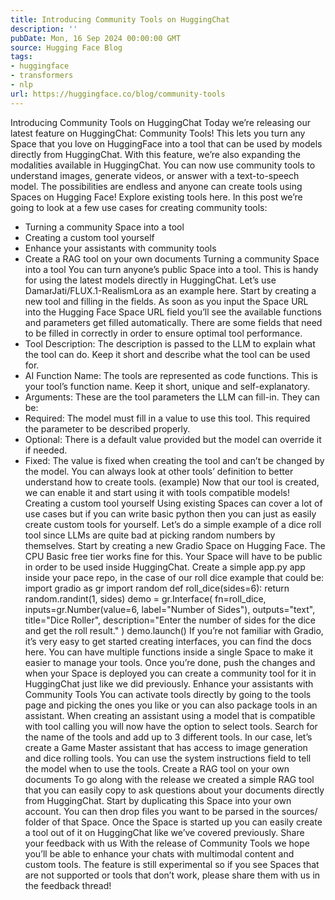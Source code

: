 ```yaml
---
title: Introducing Community Tools on HuggingChat
description: ''
pubDate: Mon, 16 Sep 2024 00:00:00 GMT
source: Hugging Face Blog
tags:
- huggingface
- transformers
- nlp
url: https://huggingface.co/blog/community-tools
---
```


Introducing Community Tools on HuggingChat
Today we’re releasing our latest feature on HuggingChat: Community Tools! This lets you turn any Space that you love on HuggingFace into a tool that can be used by models directly from HuggingChat.
With this feature, we’re also expanding the modalities available in HuggingChat. You can now use community tools to understand images, generate videos, or answer with a text-to-speech model. The possibilities are endless and anyone can create tools using Spaces on Hugging Face! Explore existing tools here.
In this post we’re going to look at a few use cases for creating community tools:
- Turning a community Space into a tool
- Creating a custom tool yourself
- Enhance your assistants with community tools
- Create a RAG tool on your own documents
Turning a community Space into a tool
You can turn anyone’s public Space into a tool. This is handy for using the latest models directly in HuggingChat. Let’s use DamarJati/FLUX.1-RealismLora as an example here.
Start by creating a new tool and filling in the fields. As soon as you input the Space URL into the Hugging Face Space URL field you’ll see the available functions and parameters get filled automatically.
There are some fields that need to be filled in correctly in order to ensure optimal tool performance.
- Tool Description: The description is passed to the LLM to explain what the tool can do. Keep it short and describe what the tool can be used for.
- AI Function Name: The tools are represented as code functions. This is your tool’s function name. Keep it short, unique and self-explanatory.
- Arguments: These are the tool parameters the LLM can fill-in. They can be:
- Required: The model must fill in a value to use this tool. This required the parameter to be described properly.
- Optional: There is a default value provided but the model can override it if needed.
- Fixed: The value is fixed when creating the tool and can’t be changed by the model.
You can always look at other tools’ definition to better understand how to create tools. (example)
Now that our tool is created, we can enable it and start using it with tools compatible models!
Creating a custom tool yourself
Using existing Spaces can cover a lot of use cases but if you can write basic python then you can just as easily create custom tools for yourself. Let’s do a simple example of a dice roll tool since LLMs are quite bad at picking random numbers by themselves.
Start by creating a new Gradio Space on Hugging Face. The CPU Basic free tier works fine for this. Your Space will have to be public in order to be used inside HuggingChat.
Create a simple app.py
app inside your pace repo, in the case of our roll dice example that could be:
import gradio as gr
import random
def roll_dice(sides=6):
return random.randint(1, sides)
demo = gr.Interface(
fn=roll_dice,
inputs=gr.Number(value=6, label="Number of Sides"),
outputs="text",
title="Dice Roller",
description="Enter the number of sides for the dice and get the roll result."
)
demo.launch()
If you’re not familiar with Gradio, it’s very easy to get started creating interfaces, you can find the docs here.
You can have multiple functions inside a single Space to make it easier to manage your tools.
Once you’re done, push the changes and when your Space is deployed you can create a community tool for it in HuggingChat just like we did previously.
Enhance your assistants with Community Tools
You can activate tools directly by going to the tools page and picking the ones you like or you can also package tools in an assistant.
When creating an assistant using a model that is compatible with tool calling you will now have the option to select tools. Search for the name of the tools and add up to 3 different tools. In our case, let’s create a Game Master assistant that has access to image generation and dice rolling tools.
You can use the system instructions field to tell the model when to use the tools.
Create a RAG tool on your own documents
To go along with the release we created a simple RAG tool that you can easily copy to ask questions about your documents directly from HuggingChat. Start by duplicating this Space into your own account. You can then drop files you want to be parsed in the sources/
folder of that Space.
Once the Space is started up you can easily create a tool out of it on HuggingChat like we’ve covered previously.
Share your feedback with us
With the release of Community Tools we hope you’ll be able to enhance your chats with multimodal content and custom tools. The feature is still experimental so if you see Spaces that are not supported or tools that don’t work, please share them with us in the feedback thread!